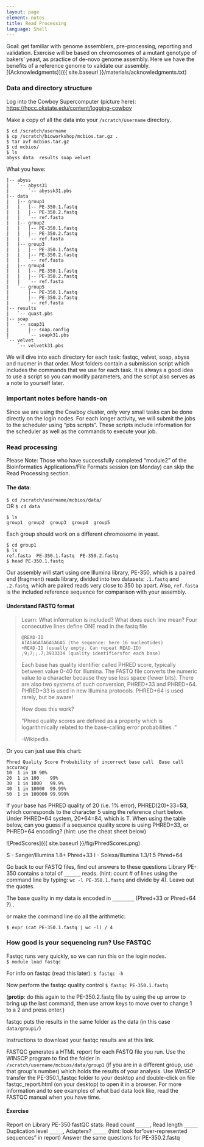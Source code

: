 ```yaml
---
layout: page
element: notes
title: Read Processing
language: Shell
---
```


Goal: get familiar with genome assemblers, pre-processing, reporting and validation. Exercise will be based on chromosomes of a mutant genotype of bakers’ yeast, as practice of de-novo genome assembly. Here we have the benefits of a reference genome to validate our assembly. [(Acknowledgments)]({{ site.baseurl }}/materials/acknowledgments.txt)

### Data and directory structure

Log into the Cowboy Supercomputer (picture here):
https://hpcc.okstate.edu/content/logging-cowboy

Make a copy of all the data into your `/scratch/username` directory.
~~~
$ cd /scratch/username
$ cp /scratch/bioworkshop/mcbios.tar.gz .
$ tar xvf mcbios.tar.gz
$ cd mcbios/
$ ls
abyss data  results soap velvet 
~~~

What you have:
~~~
|-- abyss
|   `-- abyss31
|       `-- abyssk31.pbs
|-- data
|   |-- group1
|   |   |-- PE-350.1.fastq
|   |   |-- PE-350.2.fastq
|   |   `-- ref.fasta
|   |-- group2
|   |   |-- PE-350.1.fastq
|   |   |-- PE-350.2.fastq
|   |   `-- ref.fasta
|   |-- group3
|   |   |-- PE-350.1.fastq
|   |   |-- PE-350.2.fastq
|   |   `-- ref.fasta
|   |-- group4
|   |   |-- PE-350.1.fastq
|   |   |-- PE-350.2.fastq
|   |   `-- ref.fasta
|   `-- group5
|       |-- PE-350.1.fastq
|       |-- PE-350.2.fastq
|       `-- ref.fasta
|-- results
|   `-- quast.pbs
|-- soap
|   `-- soap31
|       |-- soap.config
|       `-- soapk31.pbs
`-- velvet
    `-- velvetk31.pbs
~~~



We will dive into each directory for each task:  fastqc, velvet, soap, abyss and nucmer in that order. Most folders contain a submission script which includes the commands that we use for each task. It is always a good idea to use a script so you can modify parameters, and the script also serves as  a note to yourself later.

### Important notes before hands-on
Since we are using the Cowboy cluster, only very small tasks can be done directly on the login nodes.  For each longer activity, we will submit the jobs to the scheduler using “pbs scripts”.  These scripts include information for the scheduler as well as the commands to execute your job.

### Read processing
Please Note: Those who have successfully completed “module2” of the Bioinformatics Applications/File Formats session (on Monday) can skip the Read Processing section.

#### The data:

`$ cd /scratch/username/mcbios/data/`  
OR 
`$ cd data`

~~~
$ ls
group1  group2  group3  group4  group5
~~~

Each group should work on a different chromosome in yeast.

~~~
$ cd group1
$ ls
ref.fasta  PE-350.1.fastq  PE-350.2.fastq
$ head PE-350.1.fastq
~~~

Our assembly will start using one Illumina library, PE-350, which is a paired end (fragment) reads library, divided into two datasets: `.1.fastq` and `.2.fastq`,  which are paired reads very close to 350 bp apart. Also, `ref.fasta` is the included reference sequence for comparison with your assembly.

#### Understand FASTQ format
>Learn: What information is included? What does each line mean?
>Four consecutive lines define ONE read in the fastq file
>
>~~~
>@READ-ID
>ATAGAGATAGAGAGAG (the sequence: here 16 nucleotides)
>+READ-ID (usually empty. Can repeat READ-ID)
>;9;7;;.7;3933334 (quality identifiersfor each base)
>~~~
>
>Each base has quality identifier called PHRED score, typically between value 0-40 for Illumina.  The FASTQ file converts the numeric value to a character because they use less space (fewer bits). There are also two systems of such conversion, PHRED+33 and PHRED+64. PHRED+33 is used in new Illumina protocols. PHRED+64 is used rarely, but be aware!
>
>How does this work?
> 
>“Phred quality scores   are defined as a property which is logarithmically related to the base-calling error probabilities  .”
> 
>-Wikipedia.

Or you can just use this chart: 

~~~
Phred Quality Score	Probability of incorrect base call	Base call accuracy
10	1 in 10	90%
20	1 in 100	99%
30	1 in 1000	99.9%
40	1 in 10000	99.99%
50	1 in 100000	99.999%
~~~

If your base has PHRED quality of 20 (i.e. 1% error), PHRED(20)+33=**53**, which corresponds to the character 5 using the reference chart below. Under PHRED+64 system, 20+64=84, which is T. When using the table below, can you guess if a sequence quality score is using PHRED+33, or PHRED+64 encoding? (hint: use the cheat sheet below)

![PredScores]({{ site.baseurl }}/fig/PhredScores.png)

 S - Sanger/Illumina 1.8+        Phred+33
 I - Solexa/Illumina 1.3/1.5     Phred+64

Go back to our FASTQ files,  find out answers to these questions
Library PE-350 contains a total of `______` reads. (hint: count # of lines using the command line by typing:
  `wc -l PE-350.1.fastq` 
and divide by 4). Leave out the quotes. 

The base quality in my data is encoded in `________` (Phred+33 or Phred+64 ?) .

or make the command line do all the arithmetic: 

`$ expr (cat PE-350.1.fastq | wc -l) / 4`

### How good is your sequencing run? Use FASTQC

Fastqc runs very quickly, so we can run this on the login nodes.  
`$ module load fastqc`

For info on fastqc (read this later):
`$ fastqc -h`

Now perform the fastqc quality control
`$ fastqc PE-350.1.fastq`

(**protip**: do this again to the PE-350.2.fastq file by using the up arrow
to bring up the last command, then use arrow keys to move over to change 
1 to a 2 and press enter.)

fastqc puts the results in the same folder as the data (in this case `data/group1/`)

Instructions to download your fastqc results are at this link.

FASTQC generates a HTML report for each FASTQ file you run.  Use the WINSCP program to find the folder in `/scratch/username/mcbios/data/group1` (if you are in a different group, use that group's number) which holds the results of your analysis.  Use WinSCP transfer the PE-350.1_fastqc folder to your desktop and double-click on  file fastqc_report.html (on your desktop) to open it in a browser. For more information and to see examples of what bad data look like, read the FASTQC manual when you have time. 

#### Exercise

Report on Library PE-350 fastQC stats: 
Read count `_____`, Read length `_____` 
Duplication level `_____`, Adapters? `_____` (hint: look for“over-represented sequences” in report)
Answer the same questions for PE-350.2.fastq


